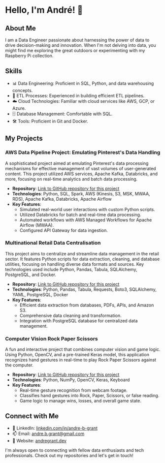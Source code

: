 # Hello, I'm André! 👋

## About Me
I am a Data Engineer passionate about harnessing the power of data to drive decision-making and innovation. When I'm not delving into data, you might find me exploring the great outdoors or experimenting with my Raspberry Pi collection.

## Skills
- 📊 Data Engineering: Proficient in SQL, Python, and data warehousing concepts.
- 🔄 ETL Processes: Experienced in building efficient ETL pipelines.
- ☁️ Cloud Technologies: Familiar with cloud services like AWS, GCP, or Azure.
- 🗄️ Database Management: Comfortable with SQL.
- 🛠️ Tools: Proficient in Git and Docker.

## My Projects

### AWS Data Pipeline Project: Emulating Pinterest's Data Handling
A sophisticated project aimed at emulating Pinterest's data processing mechanisms for effective management of vast volumes of user-generated content. This project utilized AWS services, Apache Kafka, Databricks, and more, focusing on real-time analytics and batch data processing.

- **Repository**: [Link to GitHub repository for this project](https://github.com/freestyleabg/pinterest-data-pipeline792)
- **Technologies**: Python, SQL, Spark, AWS (Kinesis, S3, MSK, MWAA, RDS), Apache Kafka, Databricks, Apache Airflow
- **Key Features**:
  - Simulated real-world user interactions with custom Python scripts.
  - Utilized Databricks for batch and real-time data processing.
  - Automated workflows with AWS Managed Workflows for Apache Airflow (MWAA).
  - Configured API Gateway for data ingestion.

### Multinational Retail Data Centralisation
This project aims to centralize and streamline data management in the retail sector. It features Python scripts for data extraction, cleaning, and database utilities, focusing on handling diverse data formats and sources. Key technologies used include Python, Pandas, Tabula, SQLAlchemy, PostgreSQL, and Docker.

- **Repository**: [Link to GitHub repository for this project](https://github.com/freestyleabg/multinational-retail-data-centralisation319)
- **Technologies**: Python, Pandas, Tabula, Requests, Boto3, SQLAlchemy, YAML, PostgreSQL, Docker
- **Key Features**: 
  - Efficient data extraction from databases, PDFs, APIs, and Amazon S3.
  - Comprehensive data cleaning and transformation.
  - Integration with PostgreSQL database for centralized data management.

### Computer Vision Rock Paper Scissors
A fun and interactive project that combines computer vision and game logic. Using Python, OpenCV, and a pre-trained Keras model, this application recognizes hand gestures in real-time to play Rock Paper Scissors against the computer.

- **Repository**: [Link to GitHub repository for this project](https://github.com/freestyleabg/computer-vision-rock-paper-scissors)
- **Technologies**: Python, NumPy, OpenCV, Keras, Keyboard
- **Key Features**:
  - Real-time gesture recognition from webcam footage.
  - Classifies hand gestures into Rock, Paper, Scissors, or false reading.
  - Game logic to manage wins, losses, and overall game state.

## Connect with Me
- 💼 LinkedIn: [linkedin.com/in/andre-b-grant](https://www.linkedin.com/in/andre-b-grant/)
- 📫 Email: [andre.b.grant@gmail.com](mailto:andre.b.grant@gmail.com)
- 📝 Website: [andregrant.dev](https://andregrant.dev)

I'm always open to connecting with fellow data enthusiasts and tech professionals. Check out my repositories and let's get in touch!
